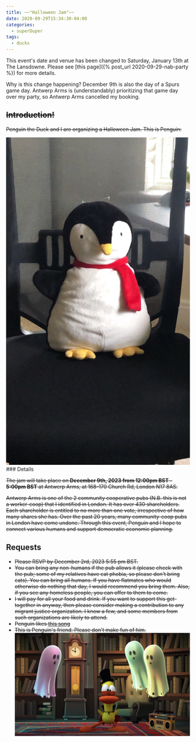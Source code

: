 ```yaml
---
title: ~~"Halloween Jam"~~
date: 2020-09-29T15:34:30-04:00
categories:
  - superDuper
tags:
  - ducks
---
```


This event's date and venue has been changed to Saturday, January 13th at The Lansdowne. Please see [this page]({% post_url 2020-09-29-nab-party %})
 for more details.

Why is this change happening? December 9th is also the day of a Spurs game day. Antwerp Arms is (understandably) prioritizing that game day over my party, so Antwerp Arms cancelled my booking.

## ~~Introduction!~~

~~Penguin the Duck and I are organizing a Halloween Jam. This is Penguin:~~

<img src="/assets/images/penguin.jpg" alt="drawing" title="penguin"/>
### Details

~~The jam will take place on **December 9th, 2023 from 12:00pm BST - 5:00pm BST** at Antwerp Arms, at 168-170 Church Rd, London N17 8AS.~~

~~Antwerp Arms is one of the 2 community cooperative pubs (N.B. this is not a worker-coop) that I identified in London. It has over 430 shareholders. Each shareholder is entitled to no more than one vote, irrespective of how many shares she has. Over the past 20 years, many community-coop pubs in London have come undone. Through this event, Penguin and I hope to connect various humans and support democratic economic planning.~~

## Requests
- ~~Please RSVP by December 2rd, 2023 5:55 pm BST.~~
- ~~You can bring any non-humans if the pub allows it (please check with the pub; some of my relatives have cat phobia, so please don't bring cats). You can bring all humans. If you have flatmates who would otherwise do nothing that day, I would recommend you bring them. Also, if you see any homeless people, you can offer to them to come.~~
- ~~I will pay for all your food and drink. If you want to support this get-together in anyway, then please consider making a contribution to any migrant justice organization. I know a few, and some members from such organizations are likely to attend.~~
- ~~Penguin likes [this song](https://www.youtube.com/watch?v=GR0LGCIYMPs)~~
- ~~This is Penguin's friend. Please don't make fun of him.
<img src="/assets/images/duck-haunted.jpg" alt="drawing" title="penguin"/>~~
